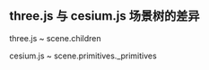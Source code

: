 ## three.js 与 cesium.js 场景树的差异

three.js  ~ scene.children

cesium.js ~ scene.primitives._primitives